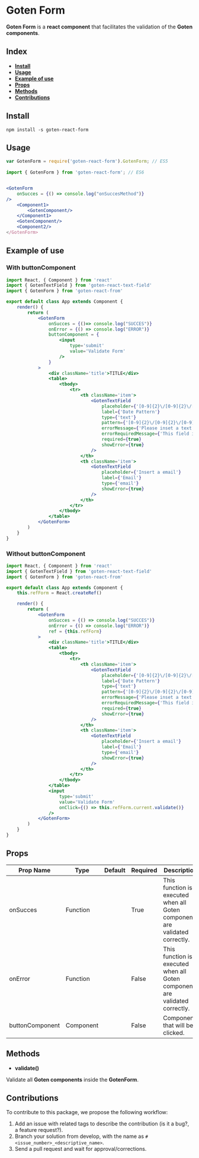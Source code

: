 # Goten Form

**Goten Form** is a **react component** that facilitates the validation of the **Goten components**.

## Index

- [**Install**](#install)
- [**Usage**](#usage)
- [**Example of use**](#example-of-use)
- [**Props**](#props)
- [**Methods**](#methods)
- [**Contributions**](#contributions)

## Install

```npm install -s goten-react-form```

## Usage

``` jsx
var GotenForm = require('goten-react-form').GotenForm; // ES5
 
import { GotenForm } from 'goten-react-form'; // ES6


<GotenForm
    onSucces = {() => console.log("onSuccesMethod")}
/>
    <Component1>
        <GotenComponent/>
    </Component1>
    <GotenComponent/>
    <Component2/>
</GotenForm>
```

## Example of use

### With buttonComponent

``` jsx
import React, { Component } from 'react'
import { GotenTextField } from 'goten-react-text-field'
import { GotenForm } from 'goten-react-from'

export default class App extends Component {
    render() {
        return (
            <GotenForm
                onSucces = {()=> console.log("SUCCES")}
                onError = {() => console.log("ERROR")}
                buttonComponent = {
                    <input
                        type='submit'
                        value='Validate Form'
                    />
                }
            >
                <div className='title'>TITLE</div>
                <table>
                    <tbody>
                        <tr>
                            <th className='item'>
                                <GotenTextField
                                    placeholder={'[0-9]{2}\/[0-9]{2}\/[0-9]{4}'}
                                    label={'Date Pattern'}
                                    type={'text'}
                                    pattern={'[0-9]{2}\/[0-9]{2}\/[0-9]{4}'}
                                    errorMessage={'Please inset a text using the correct pattern'}
                                    errorRequiredMessage={'This field is required'}
                                    required={true}
                                    showError={true}
                                />
                            </th>
                            <th className='item'>
                                <GotenTextField
                                    placeholder={'Insert a email'}
                                    label={'Email'}
                                    type={'email'}
                                    showError={true}
                                />
                            </th>
                        </tr>
                    </tbody>
                </table>
            </GotenForm>
        )
    }
}
```

### Without buttonComponent

``` jsx
import React, { Component } from 'react'
import { GotenTextField } from 'goten-react-text-field'
import { GotenForm } from 'goten-react-from'

export default class App extends Component {
    this.refForm = React.createRef()

    render() {
        return (
            <GotenForm
                onSucces = {() => console.log("SUCCES")}
                onError = {() => console.log("ERROR")}
                ref = {this.refForm}
            >
                <div className='title'>TITLE</div>
                <table>
                    <tbody>
                        <tr>
                            <th className='item'>
                                <GotenTextField
                                    placeholder={'[0-9]{2}\/[0-9]{2}\/[0-9]{4}'}
                                    label={'Date Pattern'}
                                    type={'text'}
                                    pattern={'[0-9]{2}\/[0-9]{2}\/[0-9]{4}'}
                                    errorMessage={'Please inset a text using the correct pattern'}
                                    errorRequiredMessage={'This field is required'}
                                    required={true}
                                    showError={true}
                                />
                            </th>
                            <th className='item'>
                                <GotenTextField
                                    placeholder={'Insert a email'}
                                    label={'Email'}
                                    type={'email'}
                                    showError={true}
                                />
                            </th>
                        </tr>
                    </tbody>
                </table>
                <input
                    type='submit'
                    value='Validate Form'
                    onClick={() => this.refForm.current.validate()}
                />
            </GotenForm>
        )
    }
}
```

## Props

| Prop Name       | Type      | Default | Required | Description                                                                  |
|-----------------|-----------|---------|----------|------------------------------------------------------------------------------|
| onSucces        | Function  |         | True     | This function is executed when all Goten components are validated correctly. |
| onError         | Function  |         | False    | This function is executed when all Goten components are validated correctly. |
| buttonComponent | Component |         | False    | Component that will be clicked.                                              |

## Methods

- **validate()**

Validate all **Goten components** inside the **GotenForm**.

## Contributions

To contribute to this package, we propose the following workflow:
1. Add an issue with related tags to describe the contribution (is it a bug?, a feature request?).
2. Branch your solution from develop, with the name as ```#<issue_number>_<descriptive_name>```.
3. Send a pull request and wait for approval/corrections.
